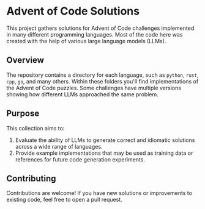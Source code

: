 # Advent of Code Solutions

This project gathers solutions for Advent of Code challenges implemented in many different programming languages. Most of the code here was created with the help of various large language models (LLMs).

## Overview

The repository contains a directory for each language, such as `python`, `rust`, `cpp`, `go`, and many others. Within these folders you'll find implementations of the Advent of Code puzzles. Some challenges have multiple versions showing how different LLMs approached the same problem.

## Purpose

This collection aims to:

1. Evaluate the ability of LLMs to generate correct and idiomatic solutions across a wide range of languages.
2. Provide example implementations that may be used as training data or references for future code generation experiments.

## Contributing

Contributions are welcome! If you have new solutions or improvements to existing code, feel free to open a pull request.
